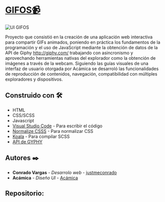 # [GIFOS📹](https://justmeconrado.github.io/gifos/)

![UI GIFOS]()

Proyecto que consistió en la creación de una aplicación web interactiva para compartir GIFs animados, poniendo en práctica los fundamentos de la programación y el uso de JavaScript mediante la obtención de datos de la API de Giphy http://giphy.com/ trabajando con asincronismo y aprovechando herramientas nativas del explorador como la obtención de imágenes a través de la webcam.
Siguiendo las guías visuales de una interfaz de usuario otorgada por Acámica se desarroló las funcionalidades de reproducción de contenidos, navegación, compatibilidad con múltiples exploradores y dispositivos.

## Construido con 🛠️

- HTML
- CSS/SCSS
- Javascript
- [Visual Studio Code](https://code.visualstudio.com) - Para escribir el código
- [Normalize CSSS](https://necolas.github.io/normalize.css/) - Para normalizar CSS
- [Koala](http://koala-app.com) - Para compilar SCSS
- [API de GYPHY](https://developers.giphy.com/docs/api/)

## Autores ✒️

- **Conrado Vargas** - _Desarrolo web_ - [justmeconrado](https://github.com/justmeconrado)
- **Acámica** - _Diseño UI_ - [Acámica](https://github.com/acamica)

## Repositorio:
